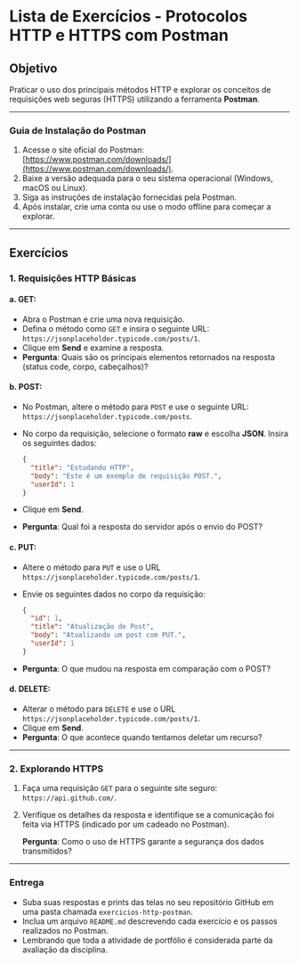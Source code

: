# Lista de Exercícios - Protocolos HTTP e HTTPS com Postman

## Objetivo
Praticar o uso dos principais métodos HTTP e explorar os conceitos de requisições web seguras (HTTPS) utilizando a ferramenta **Postman**.

---

### Guia de Instalação do Postman

1. Acesse o site oficial do Postman: [https://www.postman.com/downloads/](https://www.postman.com/downloads/).
2. Baixe a versão adequada para o seu sistema operacional (Windows, macOS ou Linux).
3. Siga as instruções de instalação fornecidas pela Postman.
4. Após instalar, crie uma conta ou use o modo offline para começar a explorar.

---

## Exercícios

### 1. **Requisições HTTP Básicas**

#### a. **GET**:
- Abra o Postman e crie uma nova requisição.
- Defina o método como `GET` e insira o seguinte URL: `https://jsonplaceholder.typicode.com/posts/1`.
- Clique em **Send** e examine a resposta.
- **Pergunta**: Quais são os principais elementos retornados na resposta (status code, corpo, cabeçalhos)?

#### b. **POST**:
- No Postman, altere o método para `POST` e use o seguinte URL: `https://jsonplaceholder.typicode.com/posts`.
- No corpo da requisição, selecione o formato **raw** e escolha **JSON**. Insira os seguintes dados:
  
  ```json
  {
    "title": "Estudando HTTP",
    "body": "Este é um exemplo de requisição POST.",
    "userId": 1
  }
  ```
- Clique em **Send**.
- **Pergunta**: Qual foi a resposta do servidor após o envio do POST?

#### c. **PUT**:
- Altere o método para `PUT` e use o URL `https://jsonplaceholder.typicode.com/posts/1`.
- Envie os seguintes dados no corpo da requisição:

  ```json
  {
    "id": 1,
    "title": "Atualização de Post",
    "body": "Atualizando um post com PUT.",
    "userId": 1
  }
  ```
- **Pergunta**: O que mudou na resposta em comparação com o POST?

#### d. **DELETE**:
- Alterar o método para `DELETE` e use o URL `https://jsonplaceholder.typicode.com/posts/1`.
- Clique em **Send**.
- **Pergunta**: O que acontece quando tentamos deletar um recurso?

---

### 2. **Explorando HTTPS**

1. Faça uma requisição `GET` para o seguinte site seguro: `https://api.github.com/`.
2. Verifique os detalhes da resposta e identifique se a comunicação foi feita via HTTPS (indicado por um cadeado no Postman).
   
   **Pergunta**: Como o uso de HTTPS garante a segurança dos dados transmitidos?

---

### Entrega

- Suba suas respostas e prints das telas no seu repositório GitHub em uma pasta chamada `exercicios-http-postman`.
- Inclua um arquivo `README.md` descrevendo cada exercício e os passos realizados no Postman.
- Lembrando que toda a atividade de portfólio é considerada parte da avaliação da disciplina.
